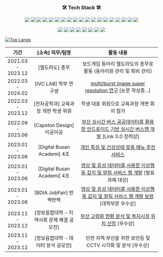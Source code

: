 
<h3 align="center"><b>🛠 Tech Stack 🛠</b></h3>
<p align="center">
<img src="https://img.shields.io/badge/Anaconda-44A833?style=flat-square&logo=Anaconda&logoColor=white"/>
<img src="https://img.shields.io/badge/Android-3DDC84?style=flat-square&logo=android&logoColor=white"/>
<img src="https://img.shields.io/badge/Android Studio-3DDC84?style=flat-square&logo=Android Studio&logoColor=white"/>
<img src="https://img.shields.io/badge/Visual Studio-5C2D91?style=flat-square&logo=Visual Studio&logoColor=white"/>
<img src="https://img.shields.io/badge/Visual Studio Code-007ACC?style=flat-square&logo=Visual Studio Code&logoColor=white"/>
<img src="https://img.shields.io/badge/Bootstrapap-7952B3?style=flat-square&logo=bootstrap&logoColor=white"/>
<img src="https://img.shields.io/badge/CSS-1572B6?style=flat-square&logo=css3&logoColor=white"/>
<img src="https://img.shields.io/badge/C++-00599C?style=flat-square&logo=C%2B%2B&logoColor=white"/>
<img src="https://img.shields.io/badge/django-092E20?style=flat-square&logo=django&logoColor=white"/>
<img src="https://img.shields.io/badge/Firebase-FFCA28?style=flat-square&logo=firebase&logoColor=black"/>
<img src="https://img.shields.io/badge/Flask-000000?style=flat-square&logo=flask&logoColor=white"/>
<img src="https://img.shields.io/badge/Git-F05032?style=flat-square&logo=git&logoColor=white"/>
<img src="https://img.shields.io/badge/GitHub-181717?style=flat-square&logo=GitHub&logoColor=white"/>
<img src="https://img.shields.io/badge/Google Colab-F9AB00?style=flat-square&logo=Google Colab&logoColor=white"/>
<img src="https://img.shields.io/badge/HTML-E34F26?style=flat-square&logo=html5&logoColor=white"/>
<img src="https://img.shields.io/badge/java-007396?style=flat-square&logo=java&logoColor=white"/>
<img src="https://img.shields.io/badge/Python-3776AB?style=flat-square&logo=Python&logoColor=white"/>
<img src="https://img.shields.io/badge/JavaScript-F7DF1E?style=flat-square&logo=javascript&logoColor=black"/>
<img src="https://img.shields.io/badge/C-A8B9CC?style=flat-square&logo=C&logoColor=white"/>
</p>

<p align="center">
<img src="https://img.shields.io/badge/Linux-FCC624?style=flat-square&logo=linux&logoColor=black"/>
<img src="https://img.shields.io/badge/MySQL-4479A1?style=flat-square&logo=MySQL&logoColor=white"/>
<img src="https://img.shields.io/badge/ORACLE-F80000?style=flat-square&logo=oracle&logoColor=white"/>
<img src="https://img.shields.io/badge/PHP-777BB4?style=flat-square&logo=php&logoColor=white"/>
<img src="https://img.shields.io/badge/PyCharm-000000?style=flat-square&logo=PyCharm&logoColor=white"/>

<img src="https://img.shields.io/badge/React-61DAFB?style=flat-square&logo=React&logoColor=black"/>
<img src="https://img.shields.io/badge/Tailwind CSS-06B6D4?style=flat-square&logo=Tailwind CSS&logoColor=white"/>
<img src="https://img.shields.io/badge/Ubuntu-E95420?style=flat-square&logo=Ubuntu&logoColor=white"/>

</p>

[![Top Langs](https://github-readme-stats.vercel.app/api/top-langs/?username=thstnwl&layout=compact)](https://github.com/thstnwl/github-readme-stats)

| 기간 | [소속] 직무/팀명 | 활동 내용 |
| :------: | :---: | :---: |
| 2021.03 <br> - <br> 2023.12 | [엘도라도] 총무 | 보드게임 동아리 엘도라도의 총무로 활동 (동아리원 관리 및 회비 관리) |
| 2022.03 <br> - <br> 2024.02 | [IVC LAB] 학부 연구생 | [multi/burst image super resolution 연구](https://github.com/thstnwl/IVC) [논문 작성중...]|
| 2022.03 <br> - <br> 2023.12 | [전자공학과] 교육과정 개편 학생 위원 | 학생 대표 위원으로 교육과정 개편 회의 참가 |
| 2022.09 <br> - <br> 2023.06 | [Capston Design] 이공이공 | [부산 실시간 버스 공공데이터를 활용한 안드로이드 기반 실시간 버스앱 개발](https://github.com/thstnwl/BUSAN) [Link 3.0 장려상] |
| 2023.01 <br> - <br> 2023.06 | [Digital Busan Academi] 4조 | [개인 특성 및 건강상태 맞춤 메뉴 추천 서비스](https://github.com/thstnwl/EnYum) |
| 2023.01 <br> - <br> 2023.06 | [Digital Busan Academi] 4조 | [영상 및 음성 데이터를 사용한 이상행동 감지 및 알림 서비스 웹 개발](https://github.com/UiJoon64/seniorMotionDetection) [발표과제 대상] |
| 2023.01 <br> - <br> 2023.06 | [BDIA JobFair] 반짝반짝 | [영상 및 음성 데이터를 사용한 이상행동 감지 및 알림 서비스 웹 개발 보완](https://github.com/UiJoon64/seniorMotionDetection) [대학부문 우수상] |
| 2023.11 <br> - <br> 2023.12 | [정보융합대학 - 지역사회 문제 해결 공모전] | [부산 고령화 현황 분석 및 복지시설 위치 선정](https://github.com/UiJoon64/localproblem) [우수상] |
| 2023.11 <br> - <br> 2023.12 | [정보융합대학 - 데이터 분석 공모전] | 안전 지역 부산을 위한 보안등 및 CCTV 시각화 및 분석 [우수상] |
